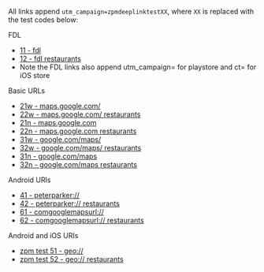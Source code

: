 All links append `utm_campaign=zpmdeeplinktestXX`, where `XX` is replaced with the test codes below:

FDL
- [11 - fdl](http://maps.app.goo.gl/?isi=585027354&ibi=com.google.Maps&ius=comgooglemapsurl&apn=com.google.android.apps.maps&amv=914018424&pt=9008&mt=8&ct=appstore_zpmdeeplinktest11&utm_campaign=playstore_zpmdeeplinktest11&link=http://www.google.com/maps?utm_campaign=zpmdeeplinktest11)
- [12 - fdl restaurants](http://maps.app.goo.gl/?isi=585027354&ibi=com.google.Maps&ius=comgooglemapsurl&apn=com.google.android.apps.maps&amv=914018424&pt=9008&mt=8&ct=appstore_zpmdeeplinktest12&utm_campaign=playstore_zpmdeeplinktest12&link=http://www.google.com/maps?q=restaurants&utm_campaign=zpmdeeplinktest12)
- Note the FDL links also append utm_campaign= for playstore and ct= for iOS store

Basic URLs
- [21w - maps.google.com/](http://maps.google.com/?utm_campaign=zpmdeeplinktest21)
- [22w - maps.google.com/ restaurants](http://maps.google.com/?q=restaurants&utm_campaign=zpmdeeplinktest22)
- [21n - maps.google.com](http://maps.google.com?utm_campaign=zpmdeeplinktest21)
- [22n - maps.google.com restaurants](http://maps.google.com?q=restaurants&utm_campaign=zpmdeeplinktest22)
- [31w - google.com/maps/](http://www.google.com/maps/?utm_campaign=zpmdeeplinktest31ws)
- [32w - google.com/maps/ restaurants](http://www.google.com/maps/?q=restaurants&utm_campaign=zpmdeeplinktest32ws)
- [31n - google.com/maps](http://www.google.com/maps?utm_campaign=zpmdeeplinktest31ns)
- [32n - google.com/maps restaurants](http://www.google.com/maps?q=restaurants&utm_campaign=zpmdeeplinktest32ns)

Android URIs
- [41 - peterparker://](peterparker://?utm_campaign=zpmdeeplinktest41)
- [42 - peterparker:// restaurants](peterparker://?q=restaurants&utm_campaign=zpmdeeplinktest42)
- [61 - comgooglemapsurl://](comgooglemapsurl://?utm_campaign=zpmdeeplinktest61)
- [62 - comgooglemapsurl:// restaurants](comgooglemapsurl://?utm_campaign=zpmdeeplinktest61)

Android and iOS URIs
- [zpm test 51 - geo://](geo://0,0?utm_campaign=zpmdeeplinktest51)
- [zpm test 52 - geo:// restaurants](geo://0,0?q=restaurants&utm_campaign=zpmdeeplinktest52)
